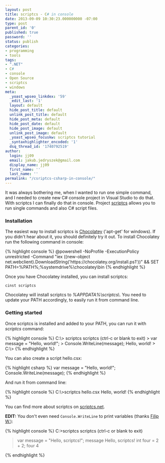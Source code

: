 ```yaml
---
layout: post
title: scriptcs - C# in console
date: 2013-09-09 10:30:23.000000000 -07:00
type: post
parent_id: '0'
published: true
password: ''
status: publish
categories:
- programming
- tools
tags:
- ".NET"
- C#
- console
- Open Source
- scriptcs
- windows
meta:
  _yoast_wpseo_linkdex: '59'
  _edit_last: '1'
  layout: default
  hide_post_title: default
  unlink_post_title: default
  hide_post_meta: default
  hide_post_date: default
  hide_post_image: default
  unlink_post_image: default
  _yoast_wpseo_focuskw: scriptcs tutorial
  _syntaxhighlighter_encoded: '1'
  dsq_thread_id: '1740792519'
author:
  login: jj09
  email: jakub.jedryszek@gmail.com
  display_name: jj09
  first_name: ''
  last_name: ''
permalink: "/csriptcs-csharp-in-console/"
---
```

<p>It was always bothering me, when I wanted to run one simple command, and I needed to create new C# console project in Visual Studio to do that. With scriptcs I can finally do that in console. Project <a href="http://scriptcs.net/">scriptcs</a> allows you to run single commands and also C# script files.</p>

<h3>Installation</h3>
<p>The easiest way to install scriptcs is <a href="http://chocolatey.org/">Chocolatey</a> ('apt-get' for windows). If you didn't hear about it, you should definitely try it out. To install Chocolatey run the following command in console:</p>
<p>
{% highlight console %}
@powershell -NoProfile -ExecutionPolicy unrestricted -Command "iex ((new-object net.webclient).DownloadString('https://chocolatey.org/install.ps1'))" && SET PATH=%PATH%;%systemdrive%\chocolatey\bin
{% endhighlight %}
</p>
<p>Once you have Chocolatey installed, you can install scriptcs:</p>
<p><code>cinst scriptcs</code></p>
<p>Chocolatey will install scriptcs to <em>%APPDATA%\scriptcs\</em>. You need to update your PATH accordingly, to easily run it from command line.</p>

<h3>Getting started</h3>
<p>Once scriptcs is installed and added to your PATH, you can run it with <em>scriptcs</em> command:</p>
{% highlight console %}
C:\> scriptcs
scriptcs (ctrl-c or blank to exit)
> var message = "Hello, world!";
> Console.WriteLine(message);
Hello, world!
>
C:\>
{% endhighlight %}

<p>You can also create a script hello.csx:</p>
{% highlight csharp %}
var message = "Hello, world!";
Console.WriteLine(message);
{% endhighlight %}

<p>And run it from command line:</p>
{% highlight console %}
C:\>scriptcs hello.csx
Hello, world!
{% endhighlight %}

<p>You can find more about scriptcs on <a href="http://scriptcs.net/">scriptcs.net</a>.</p>

<p><b>EDIT:</b> You don't even need <code>Console.WriteLine</code> to print variables (thanks <a href="http://www.strathweb.com/">Filip W.</a>):</p>

{% highlight console %}
C:\>scriptcs
scriptcs (ctrl-c or blank to exit)
> var message = "Hello, scriptcs!";
> message
Hello, scriptcs!
> int four = 2 + 2;
> four
4
>
{% endhighlight %}
